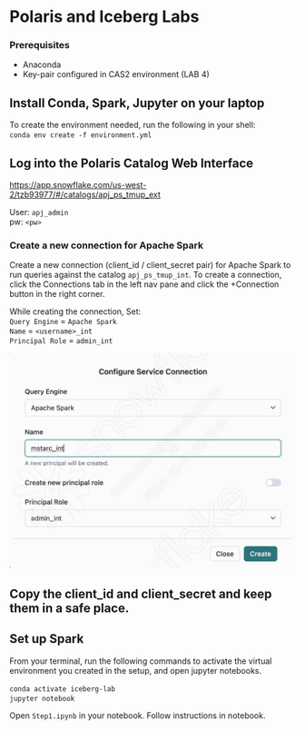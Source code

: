 # Polaris and Iceberg Labs #  

### Prerequisites  ##  

- Anaconda
- Key-pair configured in CAS2 environment (LAB 4)


## Install Conda, Spark, Jupyter on your laptop ##  

To create the environment needed, run the following in your shell:  
`conda env create -f environment.yml`


## Log into the Polaris Catalog Web Interface ##  

https://app.snowflake.com/us-west-2/tzb93977/#/catalogs/apj_ps_tmup_ext  

User: `apj_admin`  
pw: `<pw>`  

### Create a new connection for Apache Spark ### 

Create a new connection (client_id / client_secret pair) for Apache Spark to run queries against the catalog `apj_ps_tmup_int`. To create a connection, click the Connections tab in the left nav pane and click the +Connection button in the right corner.


While creating the connection, Set:  
 `Query Engine` = `Apache Spark`   
 `Name` = `<username>_int`  
 `Principal Role` = `admin_int`  


![alt Connection details](start1.png "Title")


## Copy the client_id and client_secret and keep them in a safe place. ##   




##  Set up Spark ##  
From your terminal, run the following commands to activate the virtual environment you created in the setup, and open jupyter notebooks.  

`conda activate iceberg-lab`  
`jupyter notebook`  

Open `Step1.ipynb` in your notebook. Follow instructions in notebook.

